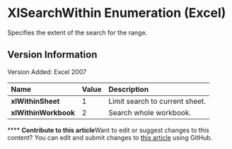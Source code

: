 
# XlSearchWithin Enumeration (Excel)

Specifies the extent of the search for the range.


## Version Information

Version Added: Excel 2007 



|**Name**|**Value**|**Description**|
|:-----|:-----|:-----|
| **xlWithinSheet**|1|Limit search to current sheet.|
| **xlWithinWorkbook**|2|Search whole workbook.|

****   **Contribute to this article**Want to edit or suggest changes to this content? You can edit and submit changes to  [this article](https://github.com/jhershey00/VBA_Excel_Test/OpenXMLCon/articles/d10002ba-715e-34f9-1fcd-152b4ad2b365.md) using GitHub.

